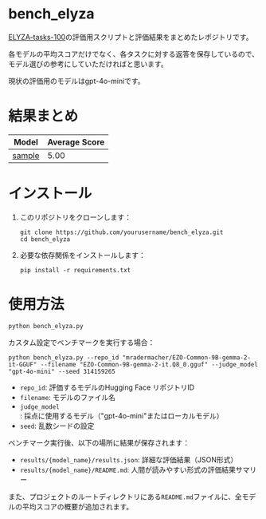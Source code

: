 # bench_elyza

[ELYZA-tasks-100](https://huggingface.co/datasets/elyza/ELYZA-tasks-100)の評価用スクリプトと評価結果をまとめたレポジトリです。

各モデルの平均スコアだけでなく、各タスクに対する返答を保存しているので、モデル選びの参考にしていただければと思います。

現状の評価用のモデルはgpt-4o-miniです。

# 結果まとめ

| Model | Average Score |
|-------|---------------|
| [sample](results/sample/README.md) | 5.00 |

# インストール

1. このリポジトリをクローンします：
   ```
   git clone https://github.com/yourusername/bench_elyza.git
   cd bench_elyza
   ```

2. 必要な依存関係をインストールします：
   ```
   pip install -r requirements.txt
   ```

# 使用方法

```python
python bench_elyza.py
```

カスタム設定でベンチマークを実行する場合：

```
python bench_elyza.py --repo_id "mradermacher/EZO-Common-9B-gemma-2-it-GGUF" --filename "EZO-Common-9B-gemma-2-it.Q8_0.gguf" --judge_model "gpt-4o-mini" --seed 314159265
```

- `repo_id`: 評価するモデルのHugging Face リポジトリID
- `filename`: モデルのファイル名
- `judge_model`: 採点に使用するモデル（"gpt-4o-mini"またはローカルモデル）
- `seed`: 乱数シードの設定

ベンチマーク実行後、以下の場所に結果が保存されます：

- `results/{model_name}/results.json`: 詳細な評価結果（JSON形式）
- `results/{model_name}/README.md`: 人間が読みやすい形式の評価結果サマリー

また、プロジェクトのルートディレクトリにある`README.md`ファイルに、全モデルの平均スコアの概要が追加されます。

